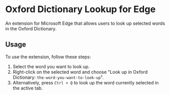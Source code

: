 # Oxford Dictionary Lookup for Edge

An extension for Microsoft Edge that allows users to look up selected words in the Oxford Dictionary.

## Usage

To use the extension, follow these steps:

1. Select the word you want to look up.
2. Right-click on the selected word and choose "Look up in Oxford Dictionary: `the-word-you-want-to-look-up`".
3. Alternatively, press `Ctrl + Q` to look up the word currently selected in the active tab.
